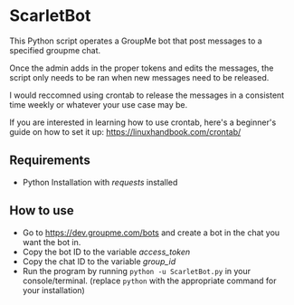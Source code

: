 # ScarletBot

This Python script operates a GroupMe bot that post messages to a specified groupme chat.

Once the admin adds in the proper tokens and edits the messages, the script only needs to be ran when new messages need to be released.

I would reccomned using crontab to release the messages in a consistent time weekly or whatever your use case may be.

If you are interested in learning how to use crontab, here's a beginner's guide on how to set it up: https://linuxhandbook.com/crontab/

## Requirements
 - Python Installation with _requests_ installed

## How to use
 - Go to https://dev.groupme.com/bots and create a bot in the chat you want the bot in.
 - Copy the bot ID to the variable _access_token_
 - Copy the chat ID to the variable _group_id_
 - Run the program by running ``python -u ScarletBot.py`` in your console/terminal. (replace ``python`` with the appropriate command for your installation)
     
